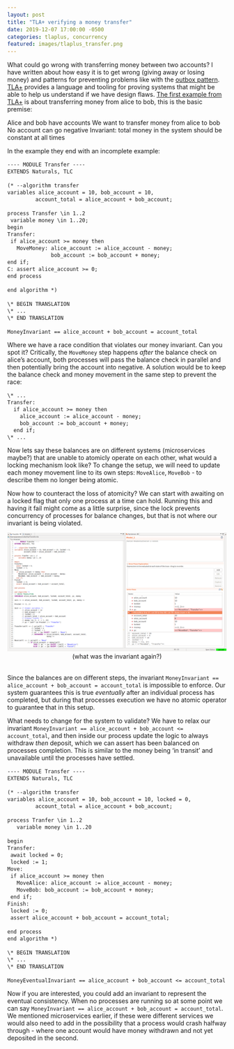 ```yaml
---
layout: post
title: "TLA+ verifying a money transfer"
date: 2019-12-07 17:00:00 -0500
categories: tlaplus, concurrency
featured: images/tlaplus_transfer.png
---
```


What could go wrong with transferring money between two accounts? I have written about how easy it is to get wrong (giving away or losing money) and patterns for preventing problems like with the <a href="http://klotzandrew.com/blog/dropped-messages-outbox-pattern">outbox pattern</a>. <a href="https://lamport.azurewebsites.net/tla/tla.html">TLA+</a> provides a language and tooling for proving systems that might be able to help us understand if we have design flaws. <a href="https://learntla.com/introduction/example/">The first example from TLA+</a> is about transferring money from alice to bob, this is the basic premise:

Alice and bob have accounts
We want to transfer money from alice to bob
No account can go negative
Invariant: total money in the system should be constant at all times

In the example they end with an incomplete example:


```tlaplus
---- MODULE Transfer ----
EXTENDS Naturals, TLC

(* --algorithm transfer
variables alice_account = 10, bob_account = 10,
         account_total = alice_account + bob_account;

process Transfer \in 1..2
 variable money \in 1..20;
begin
Transfer:
 if alice_account >= money then
   MoveMoney: alice_account := alice_account - money;
              bob_account := bob_account + money;
end if;
C: assert alice_account >= 0;
end process

end algorithm *)

\* BEGIN TRANSLATION
\* ...
\* END TRANSLATION

MoneyInvariant == alice_account + bob_account = account_total
```

Where we have a race condition that violates our money invariant. Can you spot it? Critically, the `MoveMoney` step happens *after* the balance check on alice’s account, both processes will pass the balance check in parallel and then potentially bring the account into negative. A solution would be to keep the balance check and money movement in the same step to prevent the race:

```tla
\* ...
Transfer:
  if alice_account >= money then
    alice_account := alice_account - money;
    bob_account := bob_account + money;
  end if;
\* ...
```

Now lets say these balances are on different systems (microservices maybe?) that are unable to atomicly operate on each other, what would a locking mechanism look like? To change the setup, we will need to update each money movement line to its own steps: `MoveAlice`, `MoveBob` - to describe them no longer being atomic.

Now how to counteract the loss of atomicity? We can start with awaiting on a locked flag that only one process at a time can hold. Running this and having it fail might come as a little surprise, since the lock prevents concurrency of processes for balance changes, but that is not where our invariant is being violated.

<div style="text-align: center; margin-bottom: 2rem;">
  <img src="images/tlaplus_transfer.png" alt="tlaplus transfer" width="700">
  <div>(what was the invariant again?)</div>
</div>

Since the balances are on different steps, the invariant `MoneyInvariant == alice_account + bob_account = account_total` is impossible to enforce. Our system guarantees this is true *eventually* after an individual process has completed, but during that processes execution we have no atomic operator to guarantee that in this setup.

What needs to change for the system to validate? We have to relax our invariant `MoneyInvariant == alice_account + bob_account <= account_total`, and then inside our process update the logic to always withdraw *then* deposit, which we can assert has been balanced on processes completion. This is similar to the money being ‘in transit’ and unavailable until the processes have settled.

```tla
---- MODULE Transfer ----
EXTENDS Naturals, TLC

(* --algorithm transfer
variables alice_account = 10, bob_account = 10, locked = 0,
         account_total = alice_account + bob_account;

process Tranfer \in 1..2
   variable money \in 1..20

begin
Transfer:
 await locked = 0;
 locked := 1;
Move:
 if alice_account >= money then
   MoveAlice: alice_account := alice_account - money;
   MoveBob: bob_account := bob_account + money;
 end if;
Finish:
 locked := 0;
 assert alice_account + bob_account = account_total;

end process
end algorithm *)

\* BEGIN TRANSLATION
\* ...
\* END TRANSLATION

MoneyEventualInvariant == alice_account + bob_account <= account_total
```

Now if you are interested, you could add an invariant to represent the eventual consistency. When no processes are running so at some point we can say `MoneyInvariant == alice_account + bob_account = account_total`. We mentioned microservices earlier, if these were different services we would also need to add in the possibility that a process would crash halfway through - where one account would have money withdrawn and not yet deposited in the second.

